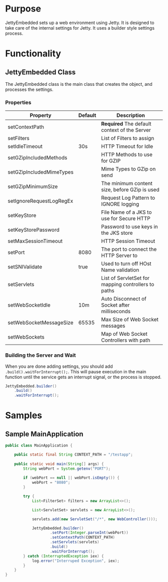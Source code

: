 # Purpose

JettyEmbedded sets up a web environment using Jetty.  It is designed to take care of the internal settings for Jetty.  It uses a builder style settings process.

# Functionality

## JettyEmbedded Class

The JettyEmbedded class is the main class that creates the object, and processes the settings.

### Properties

| Property | Default | Description |
| --------- | ------- | ------------ |
| setContextPath |  | **Required** The default context of the Server |
| setFilters | | List of Filters to assign |
| setIdleTimeout | 30s | HTTP Timeout for Idle |
| setGZipIncludedMethods | | HTTP Methods to use for GZIP |
| setGZipIncludedMimeTypes | | Mime Types to GZip on send |
| setGZipMinimumSize | | The minimum content size, before GZip is used |
| setIgnoreRequestLogRegEx | | Request Log Pattern to IGNORE logging |
| setKeyStore | | File Name of a JKS to use for Secure HTTP |
| setKeyStorePassword | | Password to use keys in the JKS store |
| setMaxSessionTimeout | | HTTP Session Timeout |
| setPort | 8080 | The port to connect the HTTP Server to |
| setSNIValidate | true | Used to turn off HOst Name validation |
| setServlets | | List of ServletSet for mapping controllers to paths |
| setWebSocketIdle | 10m | Auto Disconnect of Socket after milliseconds |
| setWebSocketMessageSize | 65535 | Max Size of Web Socket messages |
| setWebSockets | | Map of Web Socket Controllers with path |

### Building the Server and Wait

When you are done adding settings, you should add `.build().waitForInterrupt();`.  This will pause execution in the main function until the service gets an interrupt signal, or the process is stopped.

```java
JettyEmbedded.builder()
	.build()
	.waitForInterrupt();
```

# Samples

## Sample MainApplication

```java
public class MainApplication {

	public static final String CONTEXT_PATH = "/testapp";
	
	public static void main(String[] args) {
		String webPort = System.getenv("PORT");
		
		if (webPort == null || webPort.isEmpty()) {
			webPort = "8080";
		}

		try {
			List<FilterSet> filters = new ArrayList<>();

			List<ServletSet> servlets = new ArrayList<>();

			servlets.add(new ServletSet("/*", new WebController()));

			JettyEmbedded.builder()
					.setPort(Integer.parseInt(webPort))
					.setContextPath(CONTEXT_PATH)
					.setServlets(servlets)
					.build()
					.waitForInterrupt();
		} catch (InterruptedException iex) {
			log.error("Interruped Exception", iex);
		}
	}
}
```

